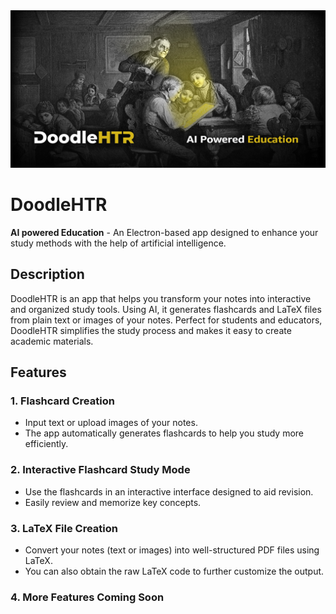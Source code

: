 <img src="app/images/banner/banner.jpg">

# DoodleHTR

**AI powered Education** - An Electron-based app designed to enhance your study methods with the help of artificial intelligence.

## Description

DoodleHTR is an app that helps you transform your notes into interactive and organized study tools. Using AI, it generates flashcards and LaTeX files from plain text or images of your notes. Perfect for students and educators, DoodleHTR simplifies the study process and makes it easy to create academic materials.

## Features

### 1. Flashcard Creation
- Input text or upload images of your notes.
- The app automatically generates flashcards to help you study more efficiently.

### 2. Interactive Flashcard Study Mode
- Use the flashcards in an interactive interface designed to aid revision.
- Easily review and memorize key concepts.

### 3. LaTeX File Creation
- Convert your notes (text or images) into well-structured PDF files using LaTeX.
- You can also obtain the raw LaTeX code to further customize the output.

### 4. More Features Coming Soon
